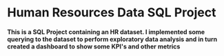 # Human Resources Data SQL Project

#### This is a SQL Project containing an HR dataset. I implemented some querying to the dataset to perform exploratory data analysis and in turn created a dashboard to show some KPI's and other metrics

